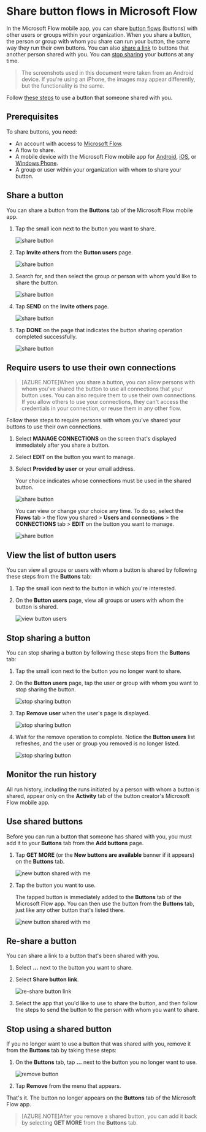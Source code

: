 <properties
    pageTitle="Share your buttons with others. | Microsoft Flow"
    description="Share your buttons with others so they can use your buttons and save time."
    services=""
    suite="flow"
    documentationCenter="na"
    authors="msftman"
    manager="anneta"
    editor=""
    tags=""/>

<tags
   ms.service="flow"
   ms.devlang="na"
   ms.topic="article"
   ms.tgt_pltfrm="na"
   ms.workload="na"
   ms.date="09/21/2017"
   ms.author="deonhe"/>

# Share button flows in Microsoft Flow

In the Microsoft Flow mobile app, you can share [button flows](./introduction-to-button-flows.md) (buttons) with other users or groups within your organization. When you share a button, the person or group with whom you share can run your button, the same way they run their own buttons. You can also [share a link](share-buttons.md#re-share-a-button) to buttons that another person shared with you. You can [stop sharing](share-buttons.md#stop-sharing-a-button) your buttons at any time.

>The screenshots used in this document were taken from an Android device. If you're using an iPhone, the images may appear differently, but the functionality is the same.

Follow [these steps](share-buttons.md#use-shared-buttons) to use a button that someone shared with you.

## Prerequisites

To share buttons, you need:

- An account with access to [Microsoft Flow](https://flow.microsoft.com).
- A flow to share.
- A mobile device with the Microsoft Flow mobile app for [Android](https://aka.ms/flowmobiledocsandroid), [iOS](https://aka.ms/flowmobiledocsios), or [Windows Phone](https://aka.ms/flowmobilewindows).
- A group or user within your organization with whom to share your button.

## Share a button

You can share a button from the **Buttons** tab of the Microsoft Flow mobile app.

1. Tap the small icon next to the button you want to share.

    ![share button](./media/share-buttons/share-button-flows-buttons-tab.png)

1. Tap **Invite others** from the **Button users** page.

    ![share button](./media/share-buttons/share-button-flows-button-users.png)

1. Search for, and then select the group or person with whom you'd like to share the button.

    ![share button](./media/share-buttons/share-button-flows-invite-others-select.png)

1. Tap **SEND** on the **Invite others** page.

    ![share button](./media/share-buttons/share-button-flows-invite-others-send.png)

1. Tap **DONE** on the page that indicates the button sharing operation completed successfully.

    ![share button](./media/share-buttons/share-button-flows-invite-others-done.png)

## Require users to use their own connections

>[AZURE.NOTE]When you share a button, you can allow persons with whom you've shared the button to use all connections that your button uses. You can also require them to use their own connections. If you allow others to use your connections, they can't access the credentials in your connection, or reuse them in any other flow.

Follow these steps to require persons with whom you've shared your buttons to use their own connections.

1. Select **MANAGE CONNECTIONS** on the screen that's displayed immediately after you share a button.

1. Select **EDIT** on the button you want to manage.

1. Select **Provided by user** or your email address.

    Your choice indicates whose connections must be used in the shared button.

    ![share button](./media/share-buttons/share-button-select-connection-provided-by-user.png)

    You can view or change your choice any time. To do so, select the **Flows** tab > the flow you shared > **Users and connections** > the **CONNECTIONS** tab > **EDIT** on the button you want to manage.

    ![share button](./media/share-buttons/share-button-flows-conn-provided-by-user.png)

## View the list of button users

You can view all groups or users with whom a button is shared by following these steps from the **Buttons** tab:

1. Tap the small icon next to the button in which you're interested.

1. On the **Button users** page, view all groups or users with whom the button is shared.

    ![view button users](./media/share-buttons/share-button-flows-button-users-list.png)

## Stop sharing a button

You can stop sharing a button by following these steps from the **Buttons** tab:

1. Tap the small icon next to the button you no longer want to share.

1. On the **Button users** page, tap the user or group with whom you want to stop sharing the button.

    ![stop sharing button](./media/share-buttons/share-button-flows-remove-user-list.png)

1. Tap **Remove user** when the user's page is displayed.

    ![stop sharing button](./media/share-buttons/share-button-flows-remove-user.png)

1. Wait for the remove operation to complete. Notice the **Button users** list refreshes, and the user or group you removed is no longer listed.

    ![stop sharing button](./media/share-buttons/share-button-flows-remove-user-result.png)

## Monitor the run history

All run history, including the runs initiated by a person with whom a button is shared, appear only on the **Activity** tab of the button creator's Microsoft Flow mobile app.

## Use shared buttons

Before you can run a button that someone has shared with you, you must add it to your **Buttons** tab from the **Add buttons** page.

1. Tap **GET MORE** (or the **New buttons are available** banner if it appears) on the **Buttons** tab.

    ![new button shared with me](./media/share-buttons/share-button-flows-banner.png)

1. Tap the button you want to use.

    The tapped button is immediately added to the **Buttons** tab of the Microsoft Flow app. You can then use the button from the **Buttons** tab, just like any other button that's listed there.

    ![new button shared with me](./media/share-buttons/share-button-flows-buttons-shared-with-me.png)

## Re-share a button

You can share a link to a button that's been shared with you.

1. Select **...** next to the button you want to share.

1. Select **Share button link**.

    ![re-share button link](./media/share-buttons/re-share-button.png)

1. Select the app that you'd like to use to share the button, and then follow the steps to send the button to the person with whom you want to share.

## Stop using a shared button

If you no longer want to use a button that was shared with you, remove it from the **Buttons** tab by taking these steps:

1. On the **Buttons** tab, tap **...** next to the button you no longer want to use.

    ![remove button](./media/share-buttons/share-button-flows-added-shared-button.png)

1. Tap **Remove** from the menu that appears.

That's it. The button no longer appears on the **Buttons** tab of the Microsoft Flow app.

>[AZURE.NOTE]After you remove a shared button, you can add it back by selecting **GET MORE** from the **Buttons** tab.
